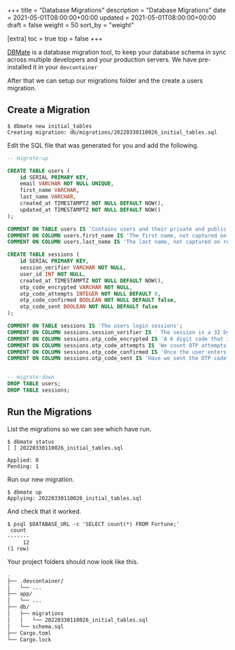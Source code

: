 +++
title = "Database Migrations"
description = "Database Migrations"
date = 2021-05-01T08:00:00+00:00
updated = 2021-05-01T08:00:00+00:00
draft = false
weight = 50
sort_by = "weight"


[extra]
toc = true
top = false
+++

[DBMate](https://github.com/amacneil/dbmate) is a database migration tool, to keep your database schema in sync across multiple developers and your production servers. We have pre-installed it in your `devcontainer`

After that we can setup our migrations folder and the create a users migration.

## Create a Migration

```
$ dbmate new initial_tables
Creating migration: db/migrations/20220330110026_initial_tables.sql
```

Edit the SQL file that was generated for you and add the following.

```sql
-- migrate:up

CREATE TABLE users (
    id SERIAL PRIMARY KEY, 
    email VARCHAR NOT NULL UNIQUE, 
    first_name VARCHAR, 
    last_name VARCHAR, 
    created_at TIMESTAMPTZ NOT NULL DEFAULT NOW(),
    updated_at TIMESTAMPTZ NOT NULL DEFAULT NOW()
);

COMMENT ON TABLE users IS 'Contains users and their private and public keys';
COMMENT ON COLUMN users.first_name IS 'The first name, not captured on registration for faster on boarding.';
COMMENT ON COLUMN users.last_name IS 'The last name, not captured on registration for faster on boarding.';

CREATE TABLE sessions (
    id SERIAL PRIMARY KEY, 
    session_verifier VARCHAR NOT NULL, 
    user_id INT NOT NULL, 
    created_at TIMESTAMPTZ NOT NULL DEFAULT NOW(),
    otp_code_encrypted VARCHAR NOT NULL,
    otp_code_attempts INTEGER NOT NULL DEFAULT 0,
    otp_code_confirmed BOOLEAN NOT NULL DEFAULT false,
    otp_code_sent BOOLEAN NOT NULL DEFAULT false
);

COMMENT ON TABLE sessions IS 'The users login sessions';
COMMENT ON COLUMN sessions.session_verifier IS ' The session is a 32 byte random number stored in their cookie. This is the sha256 hash of that value.';
COMMENT ON COLUMN sessions.otp_code_encrypted IS 'A 6 digit code that is encrypted here to prevent attackers with read access to the database being able to use it.';
COMMENT ON COLUMN sessions.otp_code_attempts IS 'We count OTP attempts to prevent brute forcing.';
COMMENT ON COLUMN sessions.otp_code_confirmed IS 'Once the user enters the correct value this gets set to true.';
COMMENT ON COLUMN sessions.otp_code_sent IS 'Have we sent the OTP code?';


-- migrate:down
DROP TABLE users;
DROP TABLE sessions;
```

## Run the Migrations

List the migrations so we can see which have run.

```
$ dbmate status
[ ] 20220330110026_initial_tables.sql

Applied: 0
Pending: 1
```

Run our new migration.

```
$ dbmate up
Applying: 20220330110026_initial_tables.sql
```

And check that it worked.

```
$ psql $DATABASE_URL -c 'SELECT count(*) FROM Fortune;'
 count 
-------
     12
(1 row)
```

Your project folders should now look like this.

```sh
.
├── .devcontainer/
│   └── ...
├── app/
│   └── ...
├── db/
│   ├── migrations
│   │   └── 20220330110026_initial_tables.sql
│   └── schema.sql
├── Cargo.toml
└── Cargo.lock
```